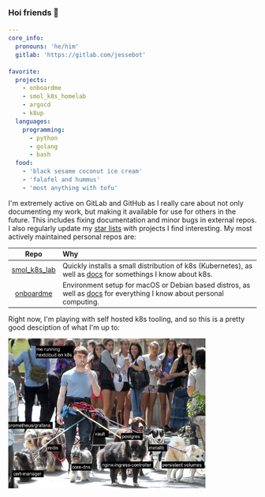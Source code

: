 ### Hoi friends 💙

```yaml
---
core_info:
  pronouns: 'he/him'
  gitlab: 'https://gitlab.com/jessebot'
  
favorite:
  projects:
    - onboardme
    - smol_k8s_homelab
    - argocd
    - k8up
  languages:
    programming:
      - python
      - golang
      - bash
  food:
    - 'black sesame coconut ice cream'
    - 'falafel and hummus'
    - 'most anything with tofu'
```

I'm extremely active on GitLab and GitHub as I really care about not only documenting my work, but making it available for use for others in the future. This includes fixing documentation and minor bugs in external repos. I also regularly update my [star lists](https://github.com/jessebot?tab=stars) with projects I find interesting. My most actively maintained personal repos are: 

| Repo | Why |
|:----:|:----|
| [smol_k8s_lab](https://github.com/jessebot/smol_k8s_lab) | Quickly installs a small distribution of k8s (Kubernetes), as well as [docs](https://jessebot.github.io/smol_k8s_homelab/) for somethings I know about k8s. |
| [onboardme](https://github.com/jessebot/onboardme)           | Environment setup for macOS or Debian based distros, as well as [docs](https://jessebot.github.io/onboardme) for everything I know about personal computing. |

Right now, I'm playing with self hosted k8s tooling, and so this is a pretty good desciption of what I'm up to:

<img src="./nextcloud_on_k8s.jpg" width='400'>
